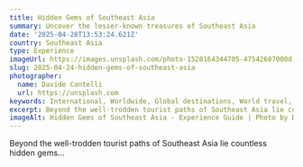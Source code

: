 ```yaml
---
title: Hidden Gems of Southeast Asia
summary: Uncover the lesser-known treasures of Southeast Asia
date: '2025-04-28T13:53:24.621Z'
country: Southeast Asia
type: Experience
imageUrl: https://images.unsplash.com/photo-1528164344705-47542687000d
slug: 2025-04-24-hidden-gems-of-southeast-asia
photographer:
  name: Davide Cantelli
  url: https://unsplash.com
keywords: International, Worldwide, Global destinations, World travel, Destinations, Places to visit, Travel guide, Vacation spots, Best places, Hidden gems, Travel tips, Must visit, Budget travel, Luxury travel, Adventure travel
excerpt: Beyond the well-trodden tourist paths of Southeast Asia lie countless hidden...
imageAlt: Hidden Gems of Southeast Asia - Experience Guide | Photo by Davide Cantelli
---
```


Beyond the well-trodden tourist paths of Southeast Asia lie countless hidden gems...
